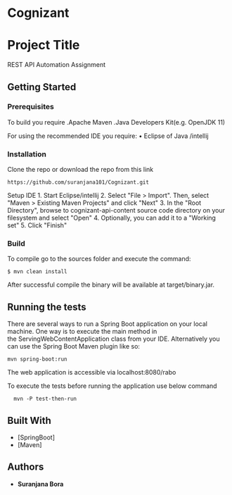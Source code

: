 # Cognizant
# Project Title

REST API Automation Assignment

## Getting Started

### Prerequisites

To build you require
 .Apache Maven
 .Java Developers Kit(e.g. OpenJDK 11)

For using the recommended IDE you require:
	•	Eclipse of Java /intellij

### Installation
 Clone the repo or download the repo from this link

```
https://github.com/suranjana101/Cognizant.git
```

Setup IDE
	1.	Start Eclipse/intellij
	2.	Select "File > Import". Then, select "Maven > Existing Maven Projects" and click "Next"
	3.	In the "Root Directory", browse to cognizant-api-content source code directory on your filesystem and select "Open"
	4.	Optionally, you can add it to a "Working set"
	5.	Click "Finish"

### Build

To compile go to the sources folder and execute the command:

```
$ mvn clean install
```

After successful compile the binary will be available at target/binary.jar.


## Running the tests

There are several ways to run a Spring Boot application on your local machine. One way is to execute the main method in the ServingWebContentApplication class from your IDE.
Alternatively you can use the Spring Boot Maven plugin like so:

```
mvn spring-boot:run
```
The web application is accessible via localhost:8080/rabo

To execute the tests before running the application use below command

```
  mvn -P test-then-run

```

## Built With

* [SpringBoot]
* [Maven]


## Authors

* **Suranjana Bora** 

